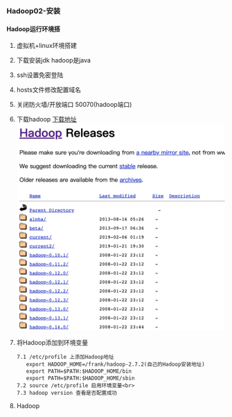 ### Hadoop02-安装

#### Hadoop运行环境搭

1. 虚拟机+linux环境搭建
2. 下载安装jdk hadoop是java 
3. ssh设置免密登陆
4. hosts文件修改配置域名
5. 关闭防火墙/开放端口  50070(hadoop端口)
6. 下载hadoop [下载地址](https://archive.apache.org/dist/hadoop/common/)
![hadoop下载地址](/postImg/Hadoop01.jpg )
7. 将Hadoop添加到环境变量<br>

   ```
   7.1 /etc/profile 上添加Hadoop地址  
      export HADOOP_HOME=/frank/hadoop-2.7.2(自己的Hadoop安装地址)
      export PATH=$PATH:$HADOOP_HOME/bin
      export PATH=$PATH:$HADOOP_HOME/sbin
   7.2 source /etc/profile 启用环境变量<br>
   7.3 hadoop version 查看是否配置成功
   ``` 
8. Hadoop

  

  